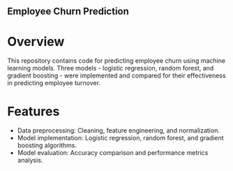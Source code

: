 ## Employee Churn Prediction


# Overview

This repository contains code for predicting employee churn using machine learning models. Three models - logistic regression, random forest, and gradient boosting - were implemented and compared for their effectiveness in predicting employee turnover.

# Features
- Data preprocessing: Cleaning, feature engineering, and normalization.
- Model implementation: Logistic regression, random forest, and gradient boosting algorithms.
- Model evaluation: Accuracy comparison and performance metrics analysis.
